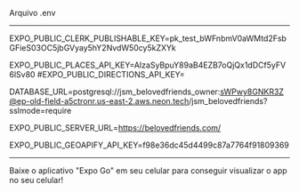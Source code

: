 Arquivo .env


 ----------------------------------


 
EXPO_PUBLIC_CLERK_PUBLISHABLE_KEY=pk_test_bWFnbmV0aWMtd2FsbGFieS03OC5jbGVyay5hY2NvdW50cy5kZXYk


EXPO_PUBLIC_PLACES_API_KEY=AIzaSyBpuY89aB4EZB7oQjQx1dDCf5yFV6lSv80
#EXPO_PUBLIC_DIRECTIONS_API_KEY=

DATABASE_URL=postgresql://jsm_belovedfriends_owner:sWPwy8GNKR3Z@ep-old-field-a5ctronr.us-east-2.aws.neon.tech/jsm_belovedfriends?sslmode=require

EXPO_PUBLIC_SERVER_URL=https://belovedfriends.com/

EXPO_PUBLIC_GEOAPIFY_API_KEY=f98e36dc45d4499c87a7764f91809369

 -----------------------------------


 Baixe o aplicativo "Expo Go" em seu celular para conseguir visualizar o app no seu celular!
